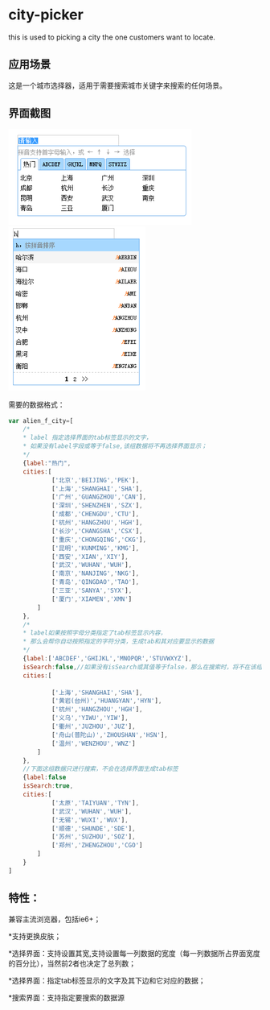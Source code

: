 city-picker
===========

this is used to picking a city the one customers want to  locate.  

应用场景
--------

这是一个城市选择器，适用于需要搜索城市关键字来搜索的任何场景。


界面截图
--------

![选择界面](img/select-panel.png "选择界面")
![搜索结果界面](img/search-panel.png "搜索结果界面")

需要的数据格式：

```js
var alien_f_city=[
	/*
	* label 指定选择界面的tab标签显示的文字，
	* 如果没有label字段或等于false,该组数据将不再选择界面显示；
	*/
	{label:"热门",
	cities:[
			['北京','BEIJING','PEK'],
			['上海','SHANGHAI','SHA'],
			['广州','GUANGZHOU','CAN'],
			['深圳','SHENZHEN','SZX'],
			['成都','CHENGDU','CTU'],
			['杭州','HANGZHOU','HGH'],
			['长沙','CHANGSHA','CSX'],
			['重庆','CHONGQING','CKG'],
			['昆明','KUNMING','KMG'],
			['西安','XIAN','XIY'],
			['武汉','WUHAN','WUH'],
			['南京','NANJING','NKG'],
			['青岛','QINGDAO','TAO'],
			['三亚','SANYA','SYX'],
			['厦门','XIAMEN','XMN']
		]
	},
	/*
	* label如果按照字母分类指定了tab标签显示内容，
	* 那么会帮你自动按照指定的字符分类，生成tab和其对应要显示的数据
	*/
	{label:['ABCDEF','GHIJKL','MNOPQR','STUVWXYZ'],
	isSearch:false,//如果没有isSearch或其值等于false，那么在搜索时，将不在该组数据里进行搜索。
	cities:[

			['上海','SHANGHAI','SHA'],
			['黄岩(台州)','HUANGYAN','HYN'],
			['杭州','HANGZHOU','HGH'],
			['义乌','YIWU','YIW'],
			['衢州','JUZHOU','JUZ'],
			['舟山(普陀山)','ZHOUSHAN','HSN'],
			['温州','WENZHOU','WNZ']
		]
	},
	//下面这组数据只进行搜索，不会在选择界面生成tab标签
	{label:false
	isSearch:true,
	cities:[
			['太原','TAIYUAN','TYN'],
			['武汉','WUHAN','WUH'],
			['无锡','WUXI','WUX'],
			['顺德','SHUNDE','SDE'],
			['苏州','SUZHOU','SOZ'],
			['郑州','ZHENGZHOU','CGO']
		]
	}
]
```

特性：
------

兼容主流浏览器，包括ie6+；

*支持更换皮肤；

*选择界面：支持设置其宽,支持设置每一列数据的宽度（每一列数据所占界面宽度的百分比），当然前2者也决定了总列数；

*选择界面：指定tab标签显示的文字及其下边和它对应的数据；

*搜索界面：支持指定要搜索的数据源




